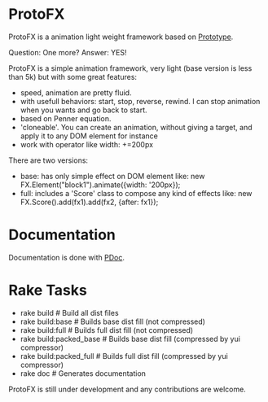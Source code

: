 ProtoFX
====

ProtoFX is a animation light weight framework based on [Prototype](http://prototypejs.org).

Question: One more?
Answer: YES!

ProtoFX is a simple animation framework, very light (base version is less than 5k) but with some great features:
* speed, animation are pretty fluid.
* with usefull behaviors: start, stop, reverse, rewind. I can stop animation when you wants and go back to start.
* based on Penner equation.
* 'cloneable'. You can create an animation, without giving a target, and apply it to any DOM element for instance
* work with operator like width: +=200px

There are two versions:
- base: has only simple effect on DOM element like: new FX.Element("block1").animate({width: '200px});
- full: includes a 'Score' class to compose any kind of effects like:
    new FX.Score().add(fx1).add(fx2, {after: fx1});

Documentation
=============
Documentation is done with [PDoc](http://pdoc.org).

Rake Tasks
==========
* rake build              # Build all dist files
* rake build:base         # Builds base dist fill (not compressed)
* rake build:full         # Builds full dist fill (not compressed)
* rake build:packed_base  # Builds base dist fill (compressed by yui compressor)
* rake build:packed_full  # Builds full dist fill (compressed by yui compressor)
* rake doc                # Generates documentation

ProtoFX is still under development and any contributions are welcome.
